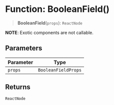 # Function: BooleanField()

> **BooleanField**(`props`): `ReactNode`

**NOTE**: Exotic components are not callable.

## Parameters

| Parameter | Type |
| ------ | ------ |
| `props` | `BooleanFieldProps` |

## Returns

`ReactNode`
